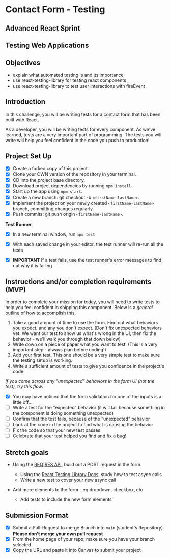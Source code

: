 # Contact Form - Testing

## Advanced React Sprint

## Testing Web Applications

## Objectives

- explain what automated testing is and its importance
- use react-testing-library for testing react components
- use react-testing-library to test user interactions with fireEvent

## Introduction

In this challenge, you will be writing tests for a contact form that has been built with React.

As a developer, you will be writing tests for every component. As we've learned, tests are a very important part of programming. The tests you will write will help you feel confident in the code you push to production!

## Project Set Up

- [X] Create a forked copy of this project.
- [X] Clone your OWN version of the repository in your terminal.
- [X] CD into the project base directory.
- [X] Download project dependencies by running `npm install`.
- [X] Start up the app using `npm start`.
- [X] Create a new branch: git checkout -b `<firstName-lastName>`.
- [X] Implement the project on your newly created `<firstName-lastName>` branch, committing changes regularly.
- [X] Push commits: git push origin `<firstName-lastName>`.

**Test Runner**
- [X] In a new terminal window, run `npm test`
- [X] With each saved change in your editor, the test runner will re-run all the tests
- [X] **IMPORTANT** If a test fails, use the test runner's error messages to find out why it is failing


## Instructions and/or completion requirements (MVP)

In order to complete your mission for today, you will need to write tests to help you feel confident in shipping this component. Below is a _general_ outline of how to accomplish this.

1. Take a good amount of time to use the form. Find out what behaviors you expect, and any you don't expect. (Don't fix unexpected behaviors yet. We want our test to show us what's wrong in the UI, then fix the behavior - we'll walk you through that down below)
1. Write down on a piece of paper what you want to test. (This is a very important step - always plan before coding!)
1. Add your first test. This one should be a very simple test to make sure the testing setup is working.
1. Write a sufficient amount of tests to give you confidence in the project's code

_If you come across any "unexpected" behaviors in the form UI (not the test), try this flow:_

- [X] You may have noticed that the form validation for one of the inputs is a little off...
- [ ] Write a test for the "expected" behavior (it will fail because something in the component is doing something unexpected)
- [ ] Confirm that the test fails, because of the "unexpected" behavior
- [ ] Look at the code in the project to find what is causing the behavior
- [ ] Fix the code so that your new test passes
- [ ] Celebrate that your test helped you find and fix a bug!

## Stretch goals

- Using the [REQ|RES API](https://reqres.in/), build out a POST request in the form.

  - Using the [React Testing Library Docs](https://testing-library.com/docs/react-testing-library/intro), study how to test async calls
  - Write a new test to cover your new async call

- Add more elements to the form - eg dropdown, checkbox, etc
  - Add tests to include the new form elements

## Submission Format

- [X] Submit a Pull-Request to merge <firstName-lastName> Branch into `main` (student's Repository). **Please don't merge your own pull request**
- [X] From the home page of your repo, make sure you have your branch selected
- [X] Copy the URL and paste it into Canvas to submit your project
